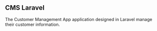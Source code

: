 
## CMS Laravel

The Customer Management App application designed in Laravel manage their customer information.

